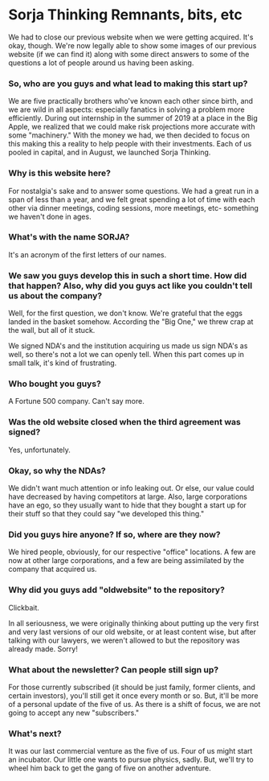 # Sorja Thinking Remnants, bits, etc

We had to close our previous website when we were getting acquired. It's okay, though. We're now legally able to show some images of our previous website (if we can find it) along with some direct answers to some of the questions a lot of people around us having been asking.

### So, who are you guys and what lead to making this start up?

We are five practically brothers who've known each other since birth, and we are wild in all aspects: especially fanatics in solving a problem more efficiently. During out internship in the summer of 2019 at a place in the Big Apple, we realized that we could make risk projections more accurate with some "machinery." With the money we had, we then decided to focus on this making this a reality to help people with their investments. Each of us pooled in capital, and in August, we launched Sorja Thinking. 

### Why is this website here?

For nostalgia's sake and to answer some questions. We had a great run in a span of less than a year, and we felt great spending a lot of time with each other via dinner meetings, coding sessions, more meetings, etc- something we haven't done in ages.

### What's with the name SORJA?

It's an acronym of the first letters of our names.


### We saw you guys develop this in such a short time. How did that happen? Also, why did you guys act like you couldn't tell us about the company?

Well, for the first question, we don't know. We're grateful that the eggs landed in the basket somehow. According the "Big One," we threw crap at the wall, but all of it stuck.

We signed NDA's and the institution acquiring us made us sign NDA's as well, so there's not a lot we can openly tell. When this part comes up in small talk, it's kind of frustrating.

### Who bought you guys?

A Fortune 500 company. Can't say more.

### Was the old website closed when the third agreement was signed?

Yes, unfortunately.

### Okay, so why the NDAs?

We didn't want much attention or info leaking out. Or else, our value could have decreased by having competitors at large. Also, large corporations have an ego, so they usually want to hide that they bought a start up for their stuff so that they could say "we developed this thing."

### Did you guys hire anyone? If so, where are they now? 

We hired people, obviously, for our respective "office" locations. A few are now at other large corporations, and a few are being assimilated by the company that acquired us. 

### Why did you guys add "oldwebsite" to the repository?

Clickbait. 

In all seriousness, we were originally thinking about putting up the very first and very last versions of our old website, or at least content wise, but after talking with our lawyers, we weren't allowed to but the repository was already made. Sorry!

### What about the newsletter? Can people still sign up?

For those currently subscribed (it should be just family, former clients, and certain investors), you'll still get it once every month or so. But, it'll be more of a personal update of the five of us. As there is a shift of focus, we are not going to accept any new "subscribers."

### What's next?

It was our last commercial venture as the five of us. Four of us might start an incubator. Our little one wants to pursue physics, sadly. But, we'll try to wheel him back to get the gang of five on another adventure.



